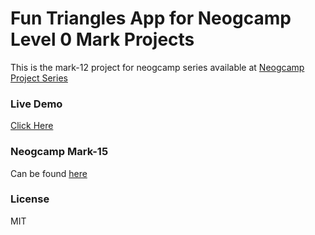 # Fun Triangles App for Neogcamp Level 0 Mark Projects

This is the mark-12 project for neogcamp series available at [Neogcamp Project Series](https://www.youtube.com/playlist?list=PLSJT2JkBBWbHkTu5Ki44HKP1-OG4HFOAE)

### Live Demo

[Click Here](https://ibfun-triangles.netlify.app)

### Neogcamp Mark-15

Can be found [here](https://neog.camp/qualifier/point-system)

### License

MIT
